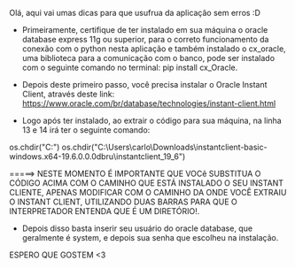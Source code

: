 Olá, aqui vai umas dicas para que usufrua da aplicação sem erros :D

- Primeiramente, certifique de ter instalado em sua máquina o oracle database express 11g ou superior, para o correto funcionamento da conexão com o python nesta 
aplicação e também instalado o cx_oracle, uma biblioteca para a comunicação com o banco, pode ser instalado com o seguinte comando no terminal: pip install cx_Oracle.

- Depois deste primeiro passo, você precisa instalar o Oracle Instant Client, através deste link: https://www.oracle.com/br/database/technologies/instant-client.html

- Logo após ter instalado, ao extrair o código para sua máquina, na linha 13 e 14 irá ter o seguinte comando:

os.chdir("C:")
os.chdir("C:\\Users\\carlo\\Downloads\\instantclient-basic-windows.x64-19.6.0.0.0dbru\\instantclient_19_6")

=====> NESTE MOMENTO É IMPORTANTE QUE VOCê SUBSTITUA O CÓDIGO ACIMA COM O CAMINHO QUE ESTÁ INSTALADO  O SEU INSTANT CLIENTE, APENAS MODIFICAR COM O CAMINHO
DA ONDE VOCÊ EXTRAIU O INSTANT CLIENT, UTILIZANDO DUAS BARRAS PARA QUE O INTERPRETADOR ENTENDA QUE É UM DIRETÓRIO!.

- Depois disso basta inserir seu usuário do oracle database, que geralmente é system, e depois sua senha que escolheu na instalação. 

ESPERO QUE GOSTEM <3
